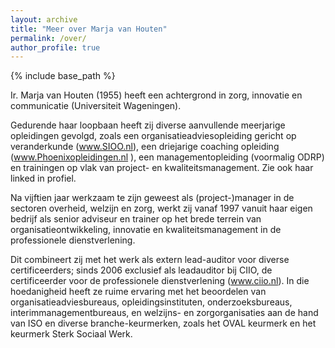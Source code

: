 ```yaml
---
layout: archive
title: "Meer over Marja van Houten"
permalink: /over/
author_profile: true
---
```


{% include base_path %}

Ir. Marja van Houten (1955) heeft een achtergrond in zorg, innovatie en communicatie (Universiteit Wageningen). 

Gedurende haar loopbaan heeft zij diverse aanvullende meerjarige opleidingen gevolgd, zoals een organisatieadviesopleiding gericht op veranderkunde (www.SIOO.nl), een driejarige coaching opleiding (www.Phoenixopleidingen.nl ), een managementopleiding (voormalig ODRP) en trainingen op vlak van project- en kwaliteitsmanagement. Zie ook haar linked in profiel. <doorklik>

Na vijftien jaar werkzaam te zijn geweest als (project-)manager in de sectoren overheid, welzijn en zorg, werkt zij vanaf 1997 vanuit haar eigen bedrijf als senior adviseur en trainer op het brede terrein van organisatieontwikkeling, innovatie en kwaliteitsmanagement in de professionele dienstverlening. 

Dit combineert zij met het werk als extern lead-auditor voor diverse certificeerders; sinds 2006 exclusief als leadauditor bij CIIO, de certificeerder voor de professionele dienstverlening (www.ciio.nl). In die hoedanigheid heeft ze ruime ervaring met het beoordelen van organisatieadviesbureaus, opleidingsinstituten, onderzoeksbureaus, interimmanagementbureaus, en welzijns- en zorgorganisaties aan de hand van ISO en diverse branche-keurmerken, zoals het OVAL keurmerk en het keurmerk Sterk Sociaal Werk.
